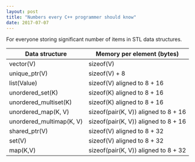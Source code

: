 ```yaml
---
layout: post
title: "Numbers every C++ programmer should know"
date: 2017-07-07
---
```

<div class="css-full-post-content js-full-post-content">
<div dir="ltr" style="text-align: left;" trbidi="on">For everyone storing significant number of items in STL data structures.

| Data structure           | Memory per element (bytes)           |
|--------------------------|--------------------------------------|
| vector(V)                | sizeof(V)                            |                             
| unique_ptr(V)            | sizeof(V) + 8                        |                        
| list(Value)              | sizeof(V) aligned to 8 + 16          |                    
| unordered_set(K)         | sizeof(K) aligned to 8 + 16          |          
| unordered_multiset(K)    | sizeof(K) aligned to 8 + 16          |           
| unordered_map(K, V)      | sizeof(pair(K, V)) aligned to 8 + 16 | 
| unordered_multimap(K, V) | sizeof(pair(K, V)) aligned to 8 + 16 |  
| shared_ptr(V)            | sizeof(V) aligned to 8 + 32          |
| set(V)                   | sizeof(V) aligned to 8 + 32          |          
| map(K,V)                 | sizeof(pair(K, V)) aligned to 8 + 32 |

</div>
</div>
